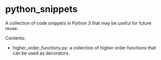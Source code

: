 # python_snippets

A collection of code snippets in Python 3 that may be useful for future reuse.

Contents:

- higher_order_functiony.py: a collection of higher order functions that can be used as decorators.
